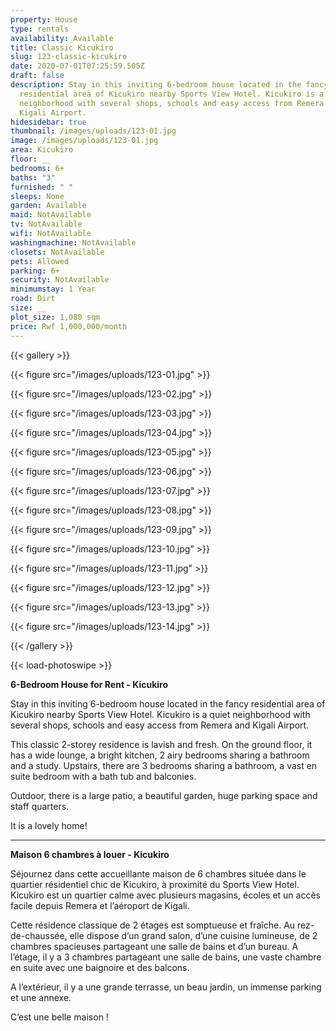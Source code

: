 ```yaml
---
property: House
type: rentals
availability: Available
title: Classic Kicukiro
slug: 123-classic-kicukiro
date: 2020-07-01T07:25:59.505Z
draft: false
description: Stay in this inviting 6-bedroom house located in the fancy
  residential area of Kicukiro nearby Sports View Hotel. Kicukiro is a quiet
  neighborhood with several shops, schools and easy access from Remera and
  Kigali Airport.
hidesidebar: true
thumbnail: /images/uploads/123-01.jpg
image: /images/uploads/123-01.jpg
area: Kicukiro
floor: __
bedrooms: 6+
baths: "3"
furnished: " "
sleeps: None
garden: Available
maid: NotAvailable
tv: NotAvailable
wifi: NotAvailable
washingmachine: NotAvailable
closets: NotAvailable
pets: Allowed
parking: 6+
security: NotAvailable
minimumstay: 1 Year
road: Dirt
size: __
plot_size: 1,080 sqm
price: Rwf 1,000,000/month
---
```

{{< gallery >}}

{{< figure src="/images/uploads/123-01.jpg" >}}

{{< figure src="/images/uploads/123-02.jpg" >}}

{{< figure src="/images/uploads/123-03.jpg" >}}

{{< figure src="/images/uploads/123-04.jpg" >}}

{{< figure src="/images/uploads/123-05.jpg" >}}

{{< figure src="/images/uploads/123-06.jpg" >}}

{{< figure src="/images/uploads/123-07.jpg" >}}

{{< figure src="/images/uploads/123-08.jpg" >}}

{{< figure src="/images/uploads/123-09.jpg" >}}

{{< figure src="/images/uploads/123-10.jpg" >}}

{{< figure src="/images/uploads/123-11.jpg" >}}

{{< figure src="/images/uploads/123-12.jpg" >}}

{{< figure src="/images/uploads/123-13.jpg" >}}

{{< figure src="/images/uploads/123-14.jpg" >}}

{{< /gallery >}}

{{< load-photoswipe >}}

**6-Bedroom House for Rent - Kicukiro**

Stay in this inviting 6-bedroom house located in the fancy residential area of Kicukiro nearby Sports View Hotel. Kicukiro is a quiet neighborhood with several shops, schools and easy access from Remera and Kigali Airport.

This classic 2-storey residence is lavish and fresh. On the ground floor, it has a wide lounge, a bright kitchen, 2 airy bedrooms sharing a bathroom and a study. Upstairs, there are 3 bedrooms sharing a bathroom, a vast en suite bedroom with a bath tub and balconies. 

Outdoor, there is a large patio, a beautiful garden, huge parking space and staff quarters.

It is a lovely home!

- - -

**Maison 6 chambres à louer - Kicukiro**

Séjournez dans cette accueillante maison de 6 chambres située dans le quartier résidentiel chic de Kicukiro, à proximité du Sports View Hotel. Kicukiro est un quartier calme avec plusieurs magasins, écoles et un accès facile depuis Remera et l’aéroport de Kigali.

Cette résidence classique de 2 étages est somptueuse et fraîche. Au rez-de-chaussée, elle dispose d’un grand salon, d’une cuisine lumineuse, de 2 chambres spacieuses partageant une salle de bains et d’un bureau. A l’étage, il y a 3 chambres partageant une salle de bains, une vaste chambre en suite avec une baignoire et des balcons.

A l’extérieur, il y a une grande terrasse, un beau jardin, un immense parking et une annexe.

C’est une belle maison !